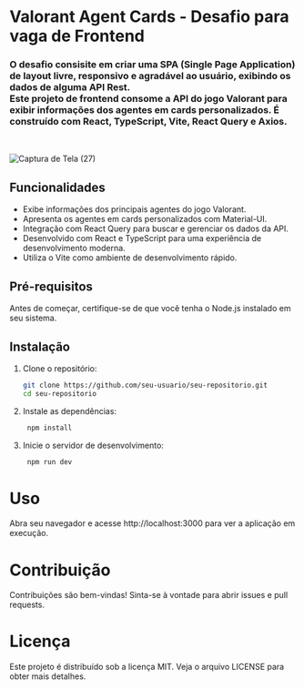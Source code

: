 # Valorant Agent Cards - Desafio para vaga de Frontend

### O desafio consisite em criar uma SPA (Single Page Application) de layout livre, responsivo e agradável ao usuário, exibindo os dados de alguma API Rest. <br> Este projeto de frontend consome a API do jogo Valorant para exibir informações dos agentes em cards personalizados. É construído com React, TypeScript, Vite, React Query e Axios. 
<br>

![Captura de Tela (27)](https://github.com/Coimbra777/Valorant-Cards/assets/103074944/e4d9e8d0-8fe3-441f-b33b-f9733360ff56)

## Funcionalidades

- Exibe informações dos principais agentes do jogo Valorant.
- Apresenta os agentes em cards personalizados com Material-UI.
- Integração com React Query para buscar e gerenciar os dados da API.
- Desenvolvido com React e TypeScript para uma experiência de desenvolvimento moderna.
- Utiliza o Vite como ambiente de desenvolvimento rápido.

## Pré-requisitos

Antes de começar, certifique-se de que você tenha o Node.js instalado em seu sistema.

## Instalação

1. Clone o repositório:

   ```bash
   git clone https://github.com/seu-usuario/seu-repositorio.git
   cd seu-repositorio

 2. Instale as dependências:

     ```bash
      npm install

  3. Inicie o servidor de desenvolvimento:

     ```bash
      npm run dev

# Uso
<p> Abra seu navegador e acesse http://localhost:3000 para ver a aplicação em execução.</p>

# Contribuição
 <p>Contribuições são bem-vindas! Sinta-se à vontade para abrir issues e pull requests.</p> 

# Licença
<p>Este projeto é distribuído sob a licença MIT. Veja o arquivo LICENSE para obter mais detalhes.</p>


